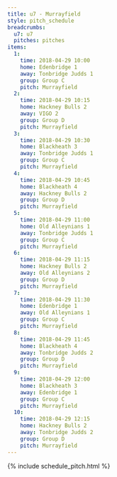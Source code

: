 ```yaml
---
title: u7 - Murrayfield
style: pitch_schedule
breadcrumbs:
  u7: u7
  pitches: pitches
items:
  1:
    time: 2018-04-29 10:00
    home: Edenbridge 1
    away: Tonbridge Judds 1
    group: Group C
    pitch: Murrayfield
  2:
    time: 2018-04-29 10:15
    home: Hackney Bulls 2
    away: VIGO 2
    group: Group D
    pitch: Murrayfield
  3:
    time: 2018-04-29 10:30
    home: Blackheath 3
    away: Tonbridge Judds 1
    group: Group C
    pitch: Murrayfield
  4:
    time: 2018-04-29 10:45
    home: Blackheath 4
    away: Hackney Bulls 2
    group: Group D
    pitch: Murrayfield
  5:
    time: 2018-04-29 11:00
    home: Old Alleynians 1
    away: Tonbridge Judds 1
    group: Group C
    pitch: Murrayfield
  6:
    time: 2018-04-29 11:15
    home: Hackney Bulls 2
    away: Old Alleynians 2
    group: Group D
    pitch: Murrayfield
  7:
    time: 2018-04-29 11:30
    home: Edenbridge 1
    away: Old Alleynians 1
    group: Group C
    pitch: Murrayfield
  8:
    time: 2018-04-29 11:45
    home: Blackheath 4
    away: Tonbridge Judds 2
    group: Group D
    pitch: Murrayfield
  9:
    time: 2018-04-29 12:00
    home: Blackheath 3
    away: Edenbridge 1
    group: Group C
    pitch: Murrayfield
  10:
    time: 2018-04-29 12:15
    home: Hackney Bulls 2
    away: Tonbridge Judds 2
    group: Group D
    pitch: Murrayfield
---
```


{% include schedule_pitch.html %}
